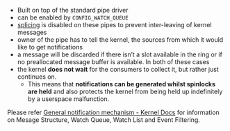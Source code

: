  - Built on top of the standard pipe driver  
 - can be enabled by `CONFIG_WATCH_QUEUE`  
 - [splicing](../../../Implementations/LPipes.md#Splice/#Splice) is disabled on these pipes to prevent inter-leaving of kernel messages  
 - owner of the pipe has to tell the kernel, the sources from which it would like to get notifications  
 - a message will be discarded if there isn’t a slot available in the ring or if no preallocated message buffer is available. In both of these cases  
 - the kernel **does not wait** for the consumers to collect it, but rather just continues on.   
	 - This means that **notifications can be generated whilst spinlocks are held** and also protects the kernel from being held up indefinitely by a userspace malfunction.  
  
Please refer [General notification mechanism - Kernel Docs](https://docs.kernel.org/core-api/watch_queue.html) for information on Mesage Structure, Watch Queue, Watch List and Event Filtering.